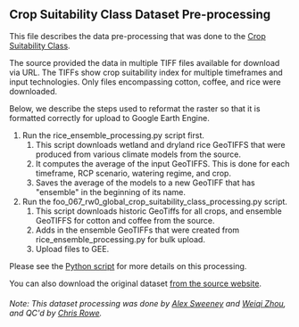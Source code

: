 ## Crop Suitability Class Dataset Pre-processing
This file describes the data pre-processing that was done to the [Crop Suitability Class](https://gaez-data-portal-hqfao.hub.arcgis.com/pages/theme-details-theme-4).

The source provided the data in multiple TIFF files available for download via URL. The TIFFs show crop suitability index for multiple timeframes and input technologies. Only files encompassing cotton, coffee, and rice were downloaded.

Below, we describe the steps used to reformat the raster so that it is formatted correctly for upload to Google Earth Engine.

1. Run the rice_ensemble_processing.py script first.
   1. This script downloads wetland and dryland rice GeoTIFFS that were produced from various climate models from the source.
   2. It computes the average of the input GeoTIFFS. This is done for each timeframe, RCP scenario, watering regime, and crop.
   3. Saves the average of the models to a new GeoTIFF that has "ensemble" in the beginning of its name.
2. Run the foo_067_rw0_global_crop_suitability_class_processing.py script.
   1. This script downloads historic GeoTiffs for all crops, and ensemble GeoTIFFS for cotton and coffee from the source.
   2. Adds in the ensemble GeoTIFFs that were created from rice_ensemble_processing.py for bulk upload.
   3. Upload files to GEE.

Please see the [Python script](https://github.com/resource-watch/data-pre-processing/blob/master/foo_067_rw0_global_crop_suitability_class/foo_067_rw0_global_crop_suitability_class_processing.py) for more details on this processing.

You can also download the original dataset [from the source website](https://gaez-data-portal-hqfao.hub.arcgis.com/pages/data-viewer).

###### Note: This dataset processing was done by [Alex Sweeney](https://github.com/alxswny) and [Weiqi Zhou](https://www.wri.org/profile/weiqi-zhou), and QC'd by [Chris Rowe](https://www.wri.org/profile/chris-rowe).

